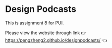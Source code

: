 # Design Podcasts
This is assignment 8 for PUI.

Please view the website through link 👉 https://pengzheng2.github.io/designpodcasts/ 👈
